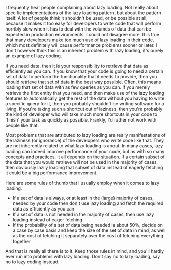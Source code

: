 I frequently hear people complaining about lazy loading.  Not really about specific implementations of the lazy loading pattern, but about the pattern itself.  A lot of people think it shouldn't be used, or be possible at all, because it makes it too easy for developers to write code that will perform horribly slow when it has to deal with the volumes of data that can be expected in production environments.  I could not disagree more.  It is true that many developers make too much use of lazy loading in their code, which most definitely will cause performance problems sooner or later.  I don't however think this is an inherent problem with lazy loading, it's purely an example of lazy coding.  

If you need data, then it is your responsibility to retrieve that data as efficiently as you can.  If you know that your code is going to need a certain set of data to perform the functionality that it needs to provide, then you should retrieve that set of data in the best way possible.  Often, this means loading that set of data with as few queries as you can.  If you merely retrieve the first entity that you need, and then make use of the lazy loading features to automatically get the rest of the data without you having to write a specific query for it, then you probably shouldn't be writing software for a living.  If you're taking such a shortcut out of laziness, then you're probably the kind of developer who will take much more shortcuts in your code to 'finish' your task as quickly as possible.  Frankly, I'd rather not work with people like that. 

Most problems that are attributed to lazy loading are really manifestations of the laziness (or ignorance) of the developers who write code like that.  They are not inherently related to what lazy loading is about.  In many cases, lazy loading can indeed improve performance of your code, but as with so many concepts and practices, it all depends on the situation.  If a certain subset of the data that you would retrieve will not be used in the majority of cases, then obviously lazily loading that subset of data instead of eagerly fetching it could be a big performance improvement.  

Here are some rules of thumb that i usually employ when it comes to lazy loading:

- If a set of data is always, or at least in the (large) majority of cases, needed by your code then don't use lazy loading and fetch the required data as efficiently as you can
- If a set of data is not needed in the majority of cases, then use lazy loading instead of eager fetching
- If the probability of a set of data being needed is about 50%, decide on a case by case basis and keep the size of the set of data in mind, as well as the cost of fetching it separately over the cost of fetching everything together

And that is really all there is to it.  Keep those rules in mind, and you'll hardly ever run into problems with lazy loading. Don't say no to lazy loading, say no to lazy coding instead.